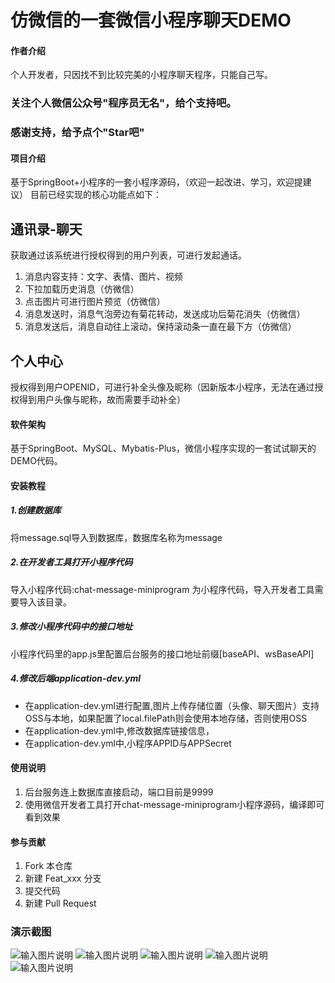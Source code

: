 # 仿微信的一套微信小程序聊天DEMO

#### 作者介绍
个人开发者，只因找不到比较完美的小程序聊天程序，只能自己写。

### 关注个人微信公众号"程序员无名"，给个支持吧。

### 感谢支持，给予点个"Star吧"

#### 项目介绍
基于SpringBoot+小程序的一套小程序源码，（欢迎一起改进、学习，欢迎提建议）
目前已经实现的核心功能点如下：

## 通讯录-聊天

获取通过该系统进行授权得到的用户列表，可进行发起通话。
1. 消息内容支持：文字、表情、图片、视频
2. 下拉加载历史消息（仿微信）
3. 点击图片可进行图片预览（仿微信）
4. 消息发送时，消息气泡旁边有菊花转动，发送成功后菊花消失（仿微信）
5. 消息发送后，消息自动往上滚动，保持滚动条一直在最下方（仿微信）

## 个人中心

授权得到用户OPENID，可进行补全头像及昵称（因新版本小程序，无法在通过授权得到用户头像与昵称，故而需要手动补全）


#### 软件架构
基于SpringBoot、MySQL、Mybatis-Plus，微信小程序实现的一套试试聊天的DEMO代码。

#### 安装教程

##### 1.创建数据库
将message.sql导入到数据库，数据库名称为message
##### 2.在开发者工具打开小程序代码
导入小程序代码:chat-message-miniprogram 为小程序代码，导入开发者工具需要导入该目录。
##### 3.修改小程序代码中的接口地址
小程序代码里的app.js里配置后台服务的接口地址前缀[baseAPI、wsBaseAPI]
##### 4.修改后端application-dev.yml
- 在application-dev.yml进行配置,图片上传存储位置（头像、聊天图片）支持OSS与本地，如果配置了local.filePath则会使用本地存储，否则使用OSS 
- 在application-dev.yml中,修改数据库链接信息，
- 在application-dev.yml中,小程序APPID与APPSecret


#### 使用说明

1.  后台服务连上数据库直接启动，端口目前是9999
2.  使用微信开发者工具打开chat-message-miniprogram小程序源码，编译即可看到效果

#### 参与贡献

1.  Fork 本仓库
2.  新建 Feat_xxx 分支
3.  提交代码
4.  新建 Pull Request

### 演示截图

![输入图片说明](https://47.115.221.249/img/chat_message_minip/address-book1.jpeg)
![输入图片说明](https://images.gitee.com/uploads/images/2021/1103/141820_d7ffe8e7_601463.png "屏幕截图.png")
![输入图片说明](https://images.gitee.com/uploads/images/2021/1103/142034_05ff162c_601463.png "屏幕截图.png")
![输入图片说明](https://images.gitee.com/uploads/images/2021/1103/142045_6b045ecf_601463.png "屏幕截图.png")
![输入图片说明](https://47.115.221.249/img/chat_message_minip/person-center.jpeg)
